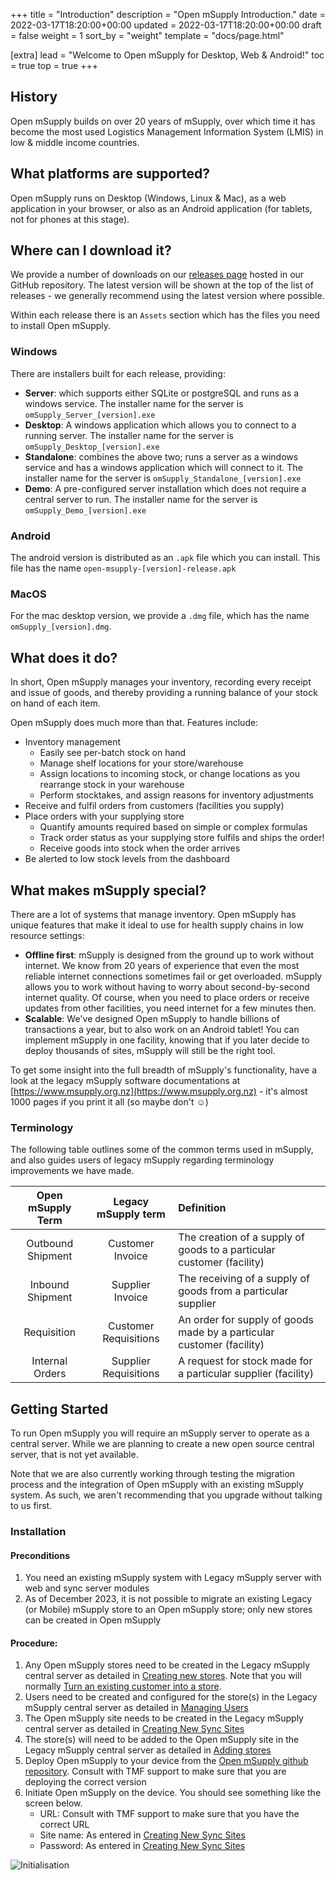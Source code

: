 +++
title = "Introduction"
description = "Open mSupply Introduction."
date = 2022-03-17T18:20:00+00:00
updated = 2022-03-17T18:20:00+00:00
draft = false
weight = 1
sort_by = "weight"
template = "docs/page.html"

[extra]
lead = "Welcome to Open mSupply for Desktop, Web & Android!"
toc = true
top = true
+++

## History

Open mSupply builds on over 20 years of mSupply, over which time it has become the most used Logistics Management Information System (LMIS) in low & middle income countries.

## What platforms are supported?

Open mSupply runs on Desktop (Windows, Linux & Mac), as a web application in your browser, or also as an Android application (for tablets, not for phones at this stage).

## Where can I download it?

We provide a number of downloads on our [releases page](https://github.com/openmsupply/open-msupply/releases) hosted in our GitHub repository.
The latest version will be shown at the top of the list of releases - we generally recommend using the latest version where possible.

Within each release there is an `Assets` section which has the files you need to install Open mSupply.

### Windows

There are installers built for each release, providing:

- **Server**: which supports either SQLite or postgreSQL and runs as a windows service. The installer name for the server is `omSupply_Server_[version].exe`
- **Desktop**: A windows application which allows you to connect to a running server. The installer name for the server is `omSupply_Desktop_[version].exe`
- **Standalone**: combines the above two; runs a server as a windows service and has a windows application which will connect to it. The installer name for the server is `omSupply_Standalone_[version].exe`
- **Demo**: A pre-configured server installation which does not require a central server to run. The installer name for the server is `omSupply_Demo_[version].exe`

### Android

The android version is distributed as an `.apk` file which you can install. This file has the name `open-msupply-[version]-release.apk`

### MacOS

For the mac desktop version, we provide a `.dmg` file, which has the name `omSupply_[version].dmg`.

## What does it do?

In short, Open mSupply manages your inventory, recording every receipt and issue of goods, and thereby providing a running balance of your stock on hand of each item.

Open mSupply does much more than that. Features include:

- Inventory management
  - Easily see per-batch stock on hand
  - Manage shelf locations for your store/warehouse
  - Assign locations to incoming stock, or change locations as you rearrange stock in your warehouse
  - Perform stocktakes, and assign reasons for inventory adjustments
- Receive and fulfil orders from customers (facilities you supply)
- Place orders with your supplying store
  - Quantify amounts required based on simple or complex formulas
  - Track order status as your supplying store fulfils and ships the order!
  - Receive goods into stock when the order arrives
- Be alerted to low stock levels from the dashboard

## What makes mSupply special?

There are a lot of systems that manage inventory. Open mSupply has unique features that make it ideal to use for health supply chains in low resource settings:

- **Offline first**: mSupply is designed from the ground up to work without internet. We know from 20 years of experience that even the most reliable internet connections sometimes fail or get overloaded. mSupply allows you to work without having to worry about second-by-second internet quality. Of course, when you need to place orders or receive updates from other facilities, you need internet for a few minutes then.
- **Scalable**: We've designed Open mSupply to handle billions of transactions a year, but to also work on an Android tablet! You can implement mSupply in one facility, knowing that if you later decide to deploy thousands of sites, mSupply will still be the right tool.

To get some insight into the full breadth of mSupply's functionality, have a look at the legacy mSupply software documentations at [https://www.msupply.org.nz](https://www.msupply.org.nz) - it's almost 1000 pages if you print it all (so maybe don't ☺️)

### Terminology

The following table outlines some of the common terms used in mSupply, and also guides users of legacy mSupply regarding terminology improvements we have made.

| Open mSupply Term |  Legacy mSupply term  | Definition                                                            |
| :---------------: | :-------------------: | :-------------------------------------------------------------------- |
| Outbound Shipment |   Customer Invoice    | The creation of a supply of goods to a particular customer (facility) |
| Inbound Shipment  |   Supplier Invoice    | The receiving of a supply of goods from a particular supplier         |
|    Requisition    | Customer Requisitions | An order for supply of goods made by a particular customer (facility) |
|  Internal Orders  | Supplier Requisitions | A request for stock made for a particular supplier (facility)         |

## Getting Started

To run Open mSupply you will require an mSupply server to operate as a central server. While we are planning to create a new open source central server, that is not yet available.

Note that we are also currently working through testing the migration process and the integration of Open mSupply with an existing mSupply system. As such, we aren't recommending that you upgrade without talking to us first. 

### Installation

#### Preconditions
1.  You need an existing mSupply system with Legacy mSupply server with web and sync server modules
2. As of December 2023, it is not possible to migrate an existing Legacy (or Mobile) mSupply store to an Open mSupply store; only new stores can be created in Open mSupply

#### Procedure:
1. Any Open mSupply stores need to be created in the Legacy mSupply central server as detailed in [Creating new stores](https://docs.msupply.org.nz/other_stuff:virtual_stores#creating_new_stores).  Note that you will normally [Turn an existing customer into a store](https://docs.msupply.org.nz/other_stuff:virtual_stores#transition_a_customer_to_a_virtual_store).
2. Users need to be created and configured for the store(s) in the Legacy mSupply central server as detailed in [Managing Users](https://docs.msupply.org.nz/admin:managing_users)
3. The Open mSupply site needs to be created  in the Legacy mSupply central server as detailed in [Creating New Sync Sites](https://docs.msupply.org.nz/synchronisation:sync_sites#creating_new_sync_sites)
4. The store(s) will need to be added to the Open mSupply site in the Legacy mSupply central server as detailed in [Adding stores](https://docs.msupply.org.nz/synchronisation:sync_sites#adding_stores)
5. Deploy Open mSupply to your device from the [Open mSupply github repository](https://github.com/msupply-foundation/open-msupply).  Consult with TMF support to make sure that you are deploying the correct version
6. Initiate Open mSupply on the device.  You should see something like the screen below.
    - URL:  Consult with TMF support to make sure that you have the correct URL
    - Site name:  As entered in [Creating New Sync Sites](https://docs.msupply.org.nz/synchronisation:sync_sites#creating_new_sync_sites)
    - Password:  As entered in [Creating New Sync Sites](https://docs.msupply.org.nz/synchronisation:sync_sites#creating_new_sync_sites)

![Initialisation](/docs/introduction/images/initialisation.png)
